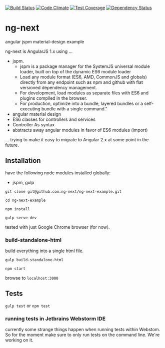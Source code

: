 [![Build Status](https://travis-ci.org/ng-next/ng-next-example.svg?branch=master)](https://travis-ci.org/ng-next/ng-next-example)
[![Code Climate](https://codeclimate.com/github/ng-next/ng-next-example/badges/gpa.svg)](https://codeclimate.com/github/ng-next/ng-next-example)
[![Test Coverage](https://codeclimate.com/github/ng-next/ng-next-example/badges/coverage.svg)](https://codeclimate.com/github/ng-next/ng-next-example)
[![Dependency Status](https://gemnasium.com/ng-next/ng-next-example.svg)](https://gemnasium.com/ng-next/ng-next-example)

# ng-next
angular jspm material-design example

ng-next is AngularJS 1.x using ...

- jspm.
  - jspm is a package manager for the SystemJS universal module loader, built on
  top of the dynamic ES6 module loader
  - Load any module format (ES6, AMD, CommonJS and globals) directly from any
 endpoint such as npm and github with flat versioned dependency management.
  - For development, load modules as separate files with ES6 and plugins
 compiled in the browser.
  - For production, optimize into a bundle, layered bundles or a self-executing
 bundle with a single command."
- angular material design
- ES6 classes for controllers and services
- Controller As syntax
- abstracts away angular modules in favor of ES6 modules (import)

... trying to make it easy to migrate to Angular 2.x at some point in the future.

## Installation
have the following node modules installed globally:
- jspm, gulp

`git clone git@github.com:ng-next/ng-next-example.git`

`cd ng-next-example`

`npm install`

`gulp serve-dev`

tested with just Google Chrome browser (for now).

### build-standalone-html
build everything into a single html file.

`gulp build-standalone-html`

`npm start`

browse to `localhost:3000`

## Tests

`gulp test` or `npm test`

### running tests in Jetbrains Webstorm IDE
currently some strange things happen when running tests within Webstom. So
for the moment make sure to only run tests on the command line. We're working
 on it.

